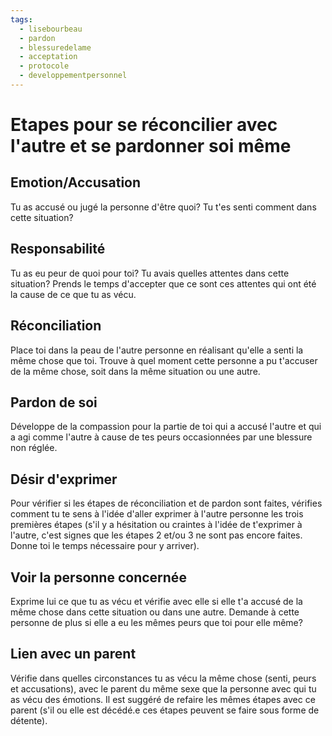 ```yaml
---
tags:
  - lisebourbeau
  - pardon
  - blessuredelame
  - acceptation
  - protocole
  - developpementpersonnel
---
```

# Etapes pour se réconcilier avec l'autre et se pardonner soi même

## Emotion/Accusation
Tu as accusé ou jugé la personne d'être quoi? Tu t'es senti comment dans cette situation?

## Responsabilité
Tu as eu peur de quoi pour toi? Tu avais quelles attentes dans cette situation? Prends le temps d'accepter que ce sont ces attentes qui ont été la cause de ce que tu as vécu.

## Réconciliation
Place toi dans la peau de l'autre personne en réalisant qu'elle a senti la même chose que toi. Trouve à quel moment cette personne a pu t'accuser de la même chose, soit dans la même situation ou une autre.

## Pardon de soi
Développe de la compassion pour la partie de toi qui a accusé l'autre et qui a agi comme l'autre à cause de tes peurs occasionnées par une blessure non réglée.

## Désir d'exprimer
Pour vérifier si les étapes de réconciliation et de pardon sont faites, vérifies comment tu te sens à l'idée d'aller exprimer à l'autre personne les trois premières étapes (s'il y a hésitation ou craintes à l'idée de t'exprimer à l'autre, c'est signes que les étapes 2 et/ou 3 ne sont pas encore faites. Donne toi le temps nécessaire pour y arriver).

## Voir la personne concernée
Exprime lui ce que tu as vécu et vérifie avec elle si elle t'a accusé de la même chose dans cette situation ou dans une autre. Demande à cette personne de plus si elle a eu les mêmes peurs que toi pour elle même?

## Lien avec un parent
Vérifie dans quelles circonstances tu as vécu la même chose (senti, peurs et accusations), avec le parent du même sexe que la personne avec qui tu as vécu des émotions. Il est suggéré de refaire les mêmes étapes avec ce parent (s'il ou elle est décédé.e ces étapes peuvent se faire sous forme de détente).